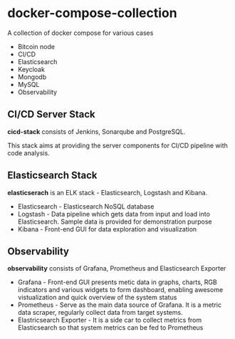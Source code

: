 # docker-compose-collection

A collection of docker compose for various cases

- Bitcoin node
- CI/CD
- Elasticsearch
- Keycloak
- Mongodb
- MySQL
- Observability

## CI/CD Server Stack

**cicd-stack** consists of Jenkins, Sonarqube and PostgreSQL.

This stack aims at providing the server components for CI/CD pipeline with code analysis.

## Elasticsearch Stack

**elasticserach** is an ELK stack - Elasticsearch, Logstash and Kibana.

- Elasticsearch - Elasticsearch NoSQL database
- Logstash - Data pipeline which gets data from input and load into Elasticsearch. Sample data is provided for demonstration purpose
- Kibana - Front-end GUI for data exploration and visualization

## Observability

**observability** consists of Grafana, Prometheus and Elasticsearch Exporter

- Grafana - Front-end GUI presents metic data in graphs, charts, RGB indicators and various widgets to form dashboard, enabling awesome vistualization and quick overview of the system status
- Prometheus - Serve as the main data source of Grafana. It is a metric data scraper, regularly collect data from target systems.
- Elastricsearch Exporter - It is a side car to collect metrics from Elasticsearch so that system metrics can be fed to Prometheus
